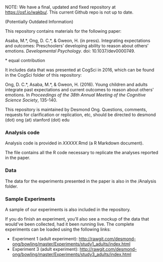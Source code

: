 NOTE: We have a final, updated and fixed repository at https://osf.io/wakbu/. This current Github repo is not up to date.


(Potentially Outdated Information)

This repository contains materials for the following paper:


Asaba, M.\*, Ong, D. C.\*, & Gweon, H. (in press). Integrating expectations and outcomes: Preschoolers’ developing ability to reason about others’ emotions. *Developmental Psychology*. doi: 10.1037/dev0000749.

\* equal contribution


It includes data that was presented at CogSci in 2016, which can be found in the CogSci folder of this repository:

Ong, D. C.\*, Asaba, M.\*, & Gweon, H. (2016). Young children and adults integrate past expectations and current outcomes to reason about others' emotions. In <i>Proceedings of the 38th Annual Meeting of the Cognitive Science Society</i>, 135-140.



This repository is maintained by Desmond Ong. Questions, comments, requests for clarification or replication, etc, should be directed to desmond (dot) ong (at) stanford (dot) edu




### Analysis code

Analysis code is provided in *XXXXX*.Rmd (a R Markdown document).

The file contains all the R code necessary to replicate the analyses reported in the paper.

### Data

The data for the experiments presented in the paper is also in the /Analysis folder.



### Sample Experiments

A sample of our experiments is also included in the repository.

If you do finish an experiment, you'll also see a mockup of the data that would've been collected, had it been running live. The complete experiments can be loaded using the following links:

- Experiment 1 (adult experiment): http://rawgit.com/desmond-ong/bowling/master/Experiments/study1_adults/index.html
- Experiment 3 (adult experiment): http://rawgit.com/desmond-ong/bowling/master/Experiments/study3_adults/index.html



